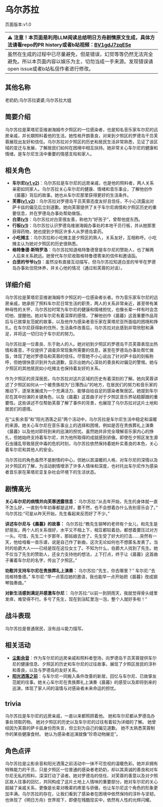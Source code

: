 # 乌尔苏拉
页面版本:v1.0
 

| :warning: 注意！本页面是利用LLM阅读总结明日方舟剧情原文生成，具体方法请看repo的PR history或者b站视频：[BV1gdJ7zqESe](https://www.bilibili.com/video/BV1gdJ7zqESe/)         |
|:----------------------------|
| 虽然在生成的过程中已尽量避免，但是错误，幻觉等等仍然无法完全避免。所以本页面内容以娱乐为主，切勿当成一手来源。发现错误请open issue或者b站私信作者进行修改。|



## 其他名称
老奶奶;乌尔苏拉婆婆;乌尔苏拉大姐
## 简要介绍
乌尔苏拉是莱塔尼亚维谢海姆市夕照区的一位感染者，也是知名音乐家车尔尼的远房亲戚，并长期照料着他的生活。她性格开朗善良，对来到夕照区的罗德岛干员芙蓉展现出友好和信任。乌尔苏拉对夕照区的历史和居民生活非常熟悉，见证了该区域的变迁与发展，了解居民们如何在困境中相互扶持。她非常关心车尔尼的健康和情绪，是车尔尼生活中重要的情感支柱和家人。
## 相关角色
-   **车尔尼([v1](char_4047_pianst.md),[v2](../char_v3/char_4047_pianst.md))**：乌尔苏拉是车尔尼的远房亲戚，也是他的照料者，两人关系亲密如同家人。乌尔苏拉关心车尔尼的健康、情绪和音乐事业，了解他创作《晨暮》背后的故事。她也从车尔尼那里获得更好的生活条件。
-   **芙蓉([v1](char_120_hibisc.md),[v2](../char_v3/char_120_hibisc.md))**：乌尔苏拉对罗德岛干员芙蓉态度友好且信任，不小心流露出对萨卡兹的偏见后立刻道歉。她向芙蓉提供了关于车尔尼病情和夕照区历史的重要信息，并在罗德岛办事处帮助做饭。
-   **白垩([v1](extended_char_bai_e.md))**：乌尔苏拉对白垩很友善，称他为“好孩子”，曾帮他提东西。
-   **行板([v1](extended_char_xing_ban.md))**：乌尔苏拉认识罗德岛维谢海姆办事处的本地干员行板，并从她那里获得药物，她也提到夕照区许多人从罗德岛拿药。
-   **小吃摊主**：乌尔苏拉和小吃摊主是夕照区的熟人，关系友好，互相称呼。小吃摊主认为她对夕照区的历史很熟悉。
-   **格特鲁德·斯特罗洛**：乌尔苏拉知道格特鲁德曾是车尔尼的赞助人，也了解两人后来关系疏远。她曾代车尔尼收取格特鲁德寄来的信件和邀请函。
-   **白垩的爷爷([v1](extended_char_bai_e_de_ye_ye.md))**：虽然没有直接互动描写，但乌尔苏拉知道白垩的爷爷在罗德岛办事处住院休养，并关心他的情况（通过和芙蓉的对话）。
## 详细介绍
乌尔苏拉是莱塔尼亚维谢海姆市夕照区的一位感染者长者。作为音乐家车尔尼的远房亲戚，她承担了照料车尔尼日常生活的职责，两人的关系非常亲近，甚至带有某种母性的关怀，乌尔苏拉时常为车尔尼的健康和情绪担忧，也像长辈一样有时会念叨他、提醒他。她对车尔尼有着深厚的感情，了解他创作《晨暮》这首重要作品背后与已故挚友范妮的故事，以及他作为感染者音乐家在莱塔尼亚所面临的困境和挣扎。在车尔尼获得新的住所，生活条件改善后，乌尔苏拉对此感到非常欣慰和满足，并将这一切归功于车尔尼的努力。

乌尔苏拉是一位善良、乐于助人的人。她对初到夕照区的罗德岛干员芙蓉表现出热情和善意，不仅提供了调查异常现象所需要的信息，甚至在罗德岛办事处帮忙做饭，体现了她对罗德岛和芙蓉的信任。尽管她不小心说出了针对萨卡兹的刻板称呼，但她很快意识到并为此道歉，显示出她内心深处的善良和对偏见的警惕。她与夕照区的其他居民如小吃摊主也保持着友好的关系。

作为夕照区的资深居民，乌尔苏拉对这片区域的历史有着深刻的了解。她向芙蓉讲述了夕照区如何从一个被贵族视为“日薄西山”的地方，在居民们的努力和音乐家的推动下，逐渐发展成为一个充满活力、能够自给自足的感染者聚居区。她提到车尔尼在其中扮演的关键角色，以及《晨暮》这首曲子对于夕照区音乐界站稳脚跟的重要性。这些讲述不仅帮助芙蓉了解了事件的背景，也展现了乌尔苏拉对这片土地和居民们的感情。

在“尘影余音”和“阳光洒落之前”两个活动中，乌尔苏拉是车尔尼生活中稳定和温暖的来源。她关心车尔尼在音乐事业上的选择和困境，例如是否在贵族葬礼上演奏《晨暮》以及他对即将到来的巡演的担忧。虽然她并非完全理解音乐家内心的挣扎，但她始终支持着车尔尼，并为他所取得的成就感到骄傲。即使在夕照区发生源石虫骚乱导致居民中毒的危机时刻，乌尔苏拉依然保持着她朴实善良的本色，关心着车尔尼和其他人的安全。

乌尔苏拉的角色虽然不是剧情的中心，但她以其温暖的人格、对车尔尼的深情以及对夕照区的了解，为活动剧情增添了许多人情味和深度，也衬托出车尔尼作为感染者音乐家在莱塔尼亚复杂社会环境下的生活状态。
## 剧情高光
**关心车尔尼的病情并向芙蓉透露信息：**
乌尔苏拉:“从去年开始，先生的身体就一直不怎么好，一直到今年初春都是这样，要不然，也不会想着办什么告别音乐会了。”
乌尔苏拉:“可是从昨天开始，先生看起来反而好了不少。”

**讲述车尔尼与《晨暮》的故事：**
乌尔苏拉:“教先生钢琴的老师有个女儿，和先生是好朋友。两个人的关系很好，水平又不相上下，相互都较着劲，都想着要压过对方一头。可惜，先生二十岁那年，那姑娘去世了。先生受了好大的打击......突然有一天，他给咱看一沓乐谱，说是自己作了新曲，这次无论如何也不想匿名发表了。当时的伯爵大人——已经是现在这位女士了。不知为什么，伯爵大人找到了先生。她不仅当了先生的赞助人，还全力支持他的想法，上下打点，终于让《晨暮》这首曲子署着车尔尼的名字，传出了夕照区。”

**劝慰并支持车尔尼在贵族葬礼上演奏：**
乌尔苏拉:“先生，你去哪里？”
车尔尼:“去找格特鲁德。”
车尔尼:“早一点答应她的邀请，我也能早一点开始把《晨暮》改成钢琴独奏曲。”

**对新生活感到满足并感激车尔尼：**
乌尔苏拉:“以前一到阴雨天，我就觉得骨头缝里发痒，难受得不行。多亏了先生，现在到浴缸里泡一泡，整个人就好多啦！”
## 战斗表现
乌尔苏拉是普通居民，没有战斗能力描写。
## 相关活动
-   **[尘影余音](../stories/act18side.md)**：作为车尔尼的远房亲戚和照料者登场，向罗德岛干员芙蓉提供车尔尼的健康信息、夕照区的历史和车尔尼的过往故事，展现了夕照区居民的淳朴和善良，以及与罗德岛的友好关系。
-   **[阳光洒落之前](../stories/story_pianst_set_2.md)**：与车尔尼一同搬入条件改善的新居，回忆与车尔尼、已故挚友范妮的往事。她关心车尔尼在贵族葬礼上演奏《晨暮》的感受以及即将到来的巡演，体现了家人间的温情与对感染者未来命运的担忧。
## trivia
乌尔苏拉是车尔尼的远房亲戚，一直以来都照顾着他。
她和车尔尼都从罗德岛办事处领取药物。
她对夕照区的历史以及车尔尼的过往有着较为详细的了解。
她曾经因为芙蓉的萨卡兹身份而失言，但立刻为自己的偏见道歉。
她不太熟悉芙蓉制作的某些健康食材。
她认为感染者巡演就像“珍奇动物展览”。
## 角色点评
乌尔苏拉是尘影余音和阳光洒落之前活动中一抹不可忽视的温暖色彩。她并非拥有特殊能力的干员，只是夕照区一位普通的感染者老奶奶，却以其真诚的善良和对车尔尼无私的照料，深深打动了读者。她对罗德岛的信任、对芙蓉的善意以及对夕照区故人往事的回忆，共同构成了这片土地上人情味的重要部分。她对车尔尼的关心超越了亲戚关系，更像是长辈对晚辈的疼爱与骄傲，也让车尔尼这个角色的形象更加丰满。乌尔苏拉的存在，让我们看到了感染者在困境中依然保持的淳朴与坚韧，也体现了《明日方舟》世界观下，即便在残酷现实中，依然有人性的光辉闪耀。